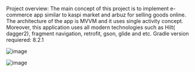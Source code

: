 Project overview:
The main concept of this project is to implement e-commerce app similar to kaspi market and arbuz for selling goods online. The architecture of the app is MVVM and it uses single activity concept. Moreover, this application uses all modern technologies such as Hilt( dagger2), fragment navigation, retrofit, gson, glide and etc.
Gradle version requiered: 8.2.1

![image](https://github.com/alikhan1005/andro_shop/assets/96816407/5c52df0f-2d38-44af-9a69-04f8d6def85e)

![image](https://github.com/alikhan1005/andro_shop/assets/96816407/c4d9d1f6-81e9-47ea-8aa6-9d1d06a3c40e)
